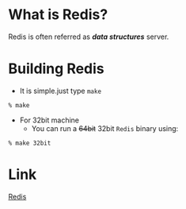 # What is Redis?

Redis is often referred as ***data structures*** server.

# Building Redis

* It is simple.just type `make`

`% make                                                          `

* For 32bit machine
	* You can run a ~~64bit~~ 32bit `Redis` binary using:

`% make 32bit                                                    `

# Link
[Redis](https://redis.io)
